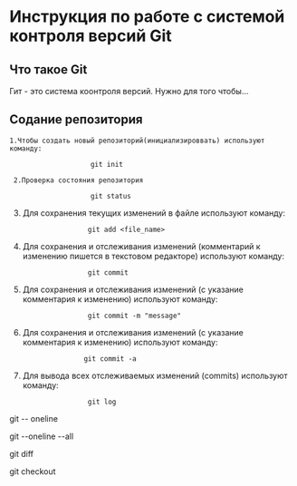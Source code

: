 # **Инструкция по работе с системой контроля версий Git**

## Что такое Git

Гит - это система коонтроля версий. Нужно для того чтобы...

## Содание репозитория

    1.Чтобы создать новый репозиторий(инициализироввать) используют команду:

                        git init

     2.Проверка состояния репозитория

                        git status


 3. Для сохранения текущих изменений в файле используют команду:

                        git add <file_name>
  
  4. Для сохранения и отслеживания изменений (комментарий к изменению пишется в текстовом редакторе) используют команду:

                         git commit   

  5. Для сохранения и отслеживания изменений (с указание  комментария к изменению) используют команду:                      

                         git commit -m "message"

  6. Для сохранения и отслеживания изменений (с указание  комментария к изменению) используют команду:      

                        git commit -a

  
  7. Для вывода всех отслеживаемых изменений (commits) используют команду:      
  
                         git log

  git -- oneline

  git --oneline --all

  git diff

  git checkout <hash>